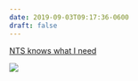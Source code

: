 ```yaml
---
date: 2019-09-03T09:17:36-0600
draft: false
---
```




[NTS knows what I need](https://www.nts.live/shows/erased-tapes/episodes/erased-tapes-2nd-september-2019)

![](/images/2019/c06a31bc0a.jpg)



